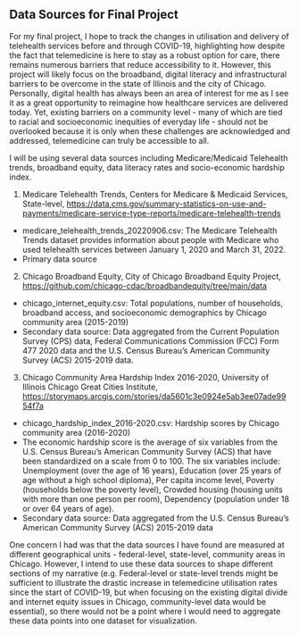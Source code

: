 ## Data Sources for Final Project
For my final project, I hope to track the changes in utilisation and delivery of telehealth services before and through COVID-19, highlighting how despite the fact that telemedicine is here to stay as a robust option for care, there remains numerous barriers that reduce accessibility to it. However, this project will likely focus on the broadband, digital literacy and infrastructural barriers to be overcome in the state of Illinois and the city of Chicago. Personally, digital health has always been an area of interest for me as I see it as a great opportunity to reimagine how healthcare services are delivered today. Yet, existing barriers on a community level - many of which are tied to racial and socioeconomic inequities of everyday life - should not be overlooked because it is only when these challenges are acknowledged and addressed, telemedicine can truly be accessible to all.

I will be using several data sources including Medicare/Medicaid Telehealth trends, broadband equity, data literacy rates and socio-economic hardship index.

1. Medicare Telehealth Trends, Centers for Medicare & Medicaid Services, State-level, https://data.cms.gov/summary-statistics-on-use-and-payments/medicare-service-type-reports/medicare-telehealth-trends
- medicare_telehealth_trends_20220906.csv: The Medicare Telehealth Trends dataset provides information about people with Medicare who used telehealth services between January 1, 2020 and March 31, 2022.
- Primary data source

2. Chicago Broadband Equity, City of Chicago Broadband Equity Project, https://github.com/chicago-cdac/broadbandequity/tree/main/data
- chicago_internet_equity.csv: Total populations, number of households, broadband access, and socioeconomic demographics by Chicago community area (2015-2019)
- Secondary data source: Data aggregated from the Current Population Survey (CPS) data, Federal Communications Commission (FCC) Form 477 2020 data and the U.S. Census Bureau’s American Community Survey (ACS) 2015-2019 data.

3. Chicago Community Area Hardship Index 2016-2020, University of Illinois Chicago Great Cities Institute, https://storymaps.arcgis.com/stories/da5601c3e0924e5ab3ee07ade9954f7a
- chicago_hardship_index_2016-2020.csv: Hardship scores by Chicago community area (2016-2020)
- The economic hardship score is the average of six variables from the U.S. Census Bureau’s American Community Survey (ACS) that have been standardized on a scale from 0 to 100. The six variables include: Unemployment (over the age of 16 years), Education (over 25 years of age without a high school diploma), Per capita income level, Poverty (households below the poverty level), Crowded housing (housing units with more than one person per room), Dependency (population under 18 or over 64 years of age).
- Secondary data source: Data aggregated from the U.S. Census Bureau’s American Community Survey (ACS) 2015-2019 data

One concern I had was that the data sources I have found are measured at different geographical units - federal-level, state-level, community areas in Chicago. However, I intend to use these data sources to shape different sections of my narrative (e.g. Federal-level or state-level trends might be sufficient to illustrate the drastic increase in telemedicine utilisation rates since the start of COVID-19, but when focusing on the existing digital divide and internet equity issues in Chicago, community-level data would be essential), so there would not be a point where I would need to aggregate these data points into one dataset for visualization.
